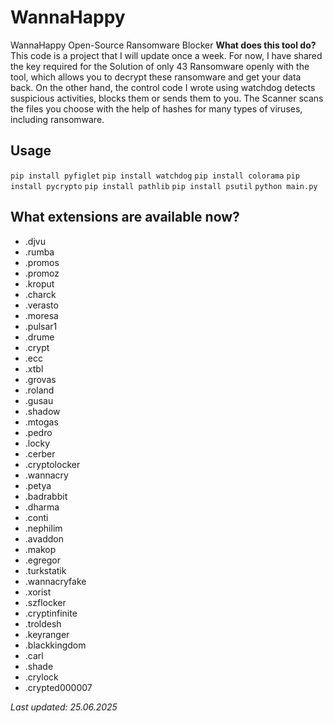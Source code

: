 # WannaHappy
WannaHappy Open-Source Ransomware Blocker
**What does this tool do?**
This code is a project that I will update once a week. For now, I have shared the key required for the Solution of only 43 Ransomware openly with the tool, which allows you to decrypt these ransomware and get your data back. On the other hand, the control code I wrote using watchdog detects suspicious activities, blocks them or sends them to you. The Scanner scans the files you choose with the help of hashes for many types of viruses, including ransomware.
## Usage
```pip install pyfiglet```
```pip install watchdog```
```pip install colorama```
```pip install pycrypto```
```pip install pathlib```
```pip install psutil```
```python main.py```

## What extensions are available now?
- .djvu
- .rumba
- .promos
- .promoz
- .kroput
- .charck
- .verasto
- .moresa
- .pulsar1
- .drume
- .crypt
- .ecc
- .xtbl
- .grovas
- .roland
- .gusau
- .shadow
- .mtogas
- .pedro
- .locky
- .cerber
- .cryptolocker
- .wannacry
- .petya
- .badrabbit
- .dharma
- .conti
- .nephilim
- .avaddon
- .makop
- .egregor
- .turkstatik
- .wannacryfake
- .xorist
- .szflocker
- .cryptinfinite
- .troldesh
- .keyranger
- .blackkingdom
- .carl
- .shade
- .crylock
- .crypted000007




*Last updated: 25.06.2025*
